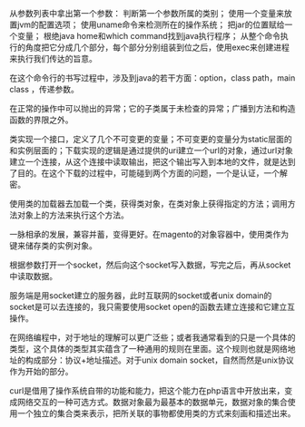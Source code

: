 从参数列表中拿出第一个参数：
判断第一个参数所属的类别；
使用一个变量来放置jvm的配置选项；
使用uname命令来检测所在的操作系统；
把jar的位置赋给一个变量；
根绝java home和which command找到java执行程序；
从整个命令执行的角度把它分成几个部分，每个部分分别组装到位之后，使用exec来创建进程来执行我们传达的旨意。

在这个命令行的书写过程中，涉及到java的若干方面：option，class path，main class ，传递参数。

在正常的操作中可以抛出的异常；它的子类属于未检查的异常；广播到方法和构造函数的界限之外。

类实现一个接口，定义了几个不可变更的变量；不可变更的变量分为static层面的和实例层面的；下载实现的逻辑是通过提供的uri建立一个url的对象，通过url对象建立一个连接，从这个连接中读取输出，把这个输出写入到本地的文件，就是达到了目的。在这个下载的过程中，可能碰到两个方面的问题，一个是认证，一个解密。

使用类的加载器去加载一个类，获得类对象，在类对象上获得指定的方法；调用方法对象上的方法来执行这个方法。

一脉相承的发展，兼容并蓄，变得更好。在magento的对象容器中，使用类作为键来储存类的实例对象。

根据参数打开一个socket，然后向这个socket写入数据，写完之后，再从socket中读取数据。

服务端是用socket建立的服务器，此时互联网的socket或者unix domain的socket是可以去连接的，我只需要使用socket open的函数去建立连接和它建立互操作。

在网络编程中，对于地址的理解可以更广泛些；或者我通常看到的只是一个具体的类型，这个具体的类型其实蕴含了一种通用的规则在里面。这个规则也就是网络地址的构成部分：协议+地址描述。对于unix domain socket，自然而然是unix协议作为开始的部分。

curl是借用了操作系统自带的功能和能力，把这个能力在php语言中开放出来，变成网络交互的一种可选方式。数据对象最为最基本的数据单元，数据对象的集合使用一个独立的集合类来表示，把所关联的事物都使用类的方式来刻画和描述出来。
